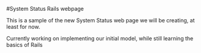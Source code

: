 #System Status Rails webpage

This is a sample of the new System Status web page we will be creating, at least for now.

Currently working on implementing our initial model, while still learning the basics of Rails
